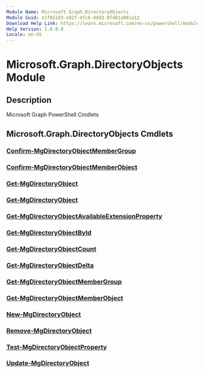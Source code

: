 ```yaml
---
Module Name: Microsoft.Graph.DirectoryObjects
Module Guid: e1f85103-e82f-4fc6-8dd3-8fd81a981a12
Download Help Link: https://learn.microsoft.com/en-us/powershell/module/microsoft.graph.directoryobjects/?view=graph-powershell-1.0
Help Version: 1.0.0.0
Locale: en-US
---
```


# Microsoft.Graph.DirectoryObjects Module
## Description
Microsoft Graph PowerShell Cmdlets

## Microsoft.Graph.DirectoryObjects Cmdlets
### [Confirm-MgDirectoryObjectMemberGroup](Confirm-MgDirectoryObjectMemberGroup.md)

### [Confirm-MgDirectoryObjectMemberObject](Confirm-MgDirectoryObjectMemberObject.md)

### [Get-MgDirectoryObject](Get-MgDirectoryObject.md)

### [Get-MgDirectoryObject](Get-MgDirectoryObject.md)

### [Get-MgDirectoryObjectAvailableExtensionProperty](Get-MgDirectoryObjectAvailableExtensionProperty.md)

### [Get-MgDirectoryObjectById](Get-MgDirectoryObjectById.md)

### [Get-MgDirectoryObjectCount](Get-MgDirectoryObjectCount.md)

### [Get-MgDirectoryObjectDelta](Get-MgDirectoryObjectDelta.md)

### [Get-MgDirectoryObjectMemberGroup](Get-MgDirectoryObjectMemberGroup.md)

### [Get-MgDirectoryObjectMemberObject](Get-MgDirectoryObjectMemberObject.md)

### [New-MgDirectoryObject](New-MgDirectoryObject.md)

### [Remove-MgDirectoryObject](Remove-MgDirectoryObject.md)

### [Test-MgDirectoryObjectProperty](Test-MgDirectoryObjectProperty.md)

### [Update-MgDirectoryObject](Update-MgDirectoryObject.md)

